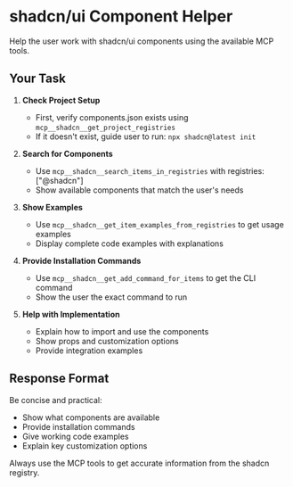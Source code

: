 # shadcn/ui Component Helper

Help the user work with shadcn/ui components using the available MCP tools.

## Your Task

1. **Check Project Setup**
   - First, verify components.json exists using `mcp__shadcn__get_project_registries`
   - If it doesn't exist, guide user to run: `npx shadcn@latest init`

2. **Search for Components**
   - Use `mcp__shadcn__search_items_in_registries` with registries: ["@shadcn"]
   - Show available components that match the user's needs

3. **Show Examples**
   - Use `mcp__shadcn__get_item_examples_from_registries` to get usage examples
   - Display complete code examples with explanations

4. **Provide Installation Commands**
   - Use `mcp__shadcn__get_add_command_for_items` to get the CLI command
   - Show the user the exact command to run

5. **Help with Implementation**
   - Explain how to import and use the components
   - Show props and customization options
   - Provide integration examples

## Response Format

Be concise and practical:
- Show what components are available
- Provide installation commands
- Give working code examples
- Explain key customization options

Always use the MCP tools to get accurate information from the shadcn registry.
